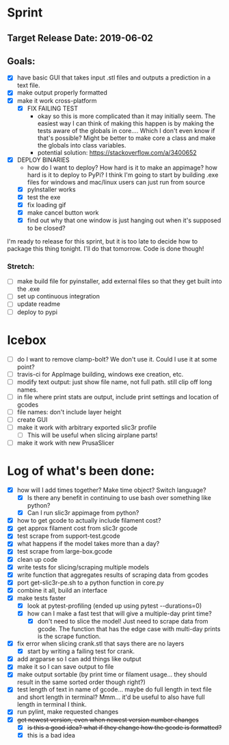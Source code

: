 # Sprint
## Target Release Date: 2019-06-02
## Goals:
 - [x] have basic GUI that takes input .stl files and outputs a prediction in a
   text file.
 - [x] make output properly formatted
 - [x] make it work cross-platform
   - [x] FIX FAILING TEST
     - okay so this is more complicated than it may 
     initially seem. The easiest way I can think of making this happen is by
     making the tests aware of the globals in core.... Which I don't even know
     if that's possible? Might be better to make core a class and make the
     globals into class variables.
     - potential solution: https://stackoverflow.com/a/3400652
 - [x] DEPLOY BINARIES
   - how do I want to deploy? How hard is it to make an appimage? 
     how hard is it to deploy to PyPi? I think I'm going to start by 
     building .exe files for windows and mac/linux users can just 
     run from source
   - [x] pyInstaller works
   - [x] test the exe
   - [x] fix loading gif
   - [x] make cancel button work
   - [x] find out why that one window is just hanging out when it's supposed to
     be closed?

I'm ready to release for this sprint, but it is too late to decide how to
package this thing tonight. I'll do that tomorrow. Code is done though!

### Stretch:
 - [ ] make build file for pyinstaller, add external files so that they get
   built into the .exe
 - [ ] set up continuous integration
 - [ ] update readme
 - [ ] deploy to pypi

# Icebox
 - [ ] do I want to remove clamp-bolt? We don't use it. Could I use it at some
   point?
 - [ ] travis-ci for AppImage building, windows exe creation, etc.
 - [ ] modify text output: just show file name, not full path. still clip off
   long names.
 - [ ] in file where print stats are output, include print settings and
   location of gcodes
 - [ ] file names: don't include layer height
 - [ ] create GUI
 - [ ] make it work with arbitrary exported slic3r profile
   - [ ] This will be useful when slicing airplane parts!
 - [ ] make it work with new PrusaSlicer

# Log of what's been done:
 - [x] how will I add times together? Make time object? Switch language?
   - [x] Is there any benefit in continuing to use bash over something like
         python?
   - [x] Can I run slic3r appimage from python?
 - [x] how to get gcode to actually include filament cost?
 - [x] get approx filament cost from slic3r gcode
 - [x] test scrape from support-test.gcode
 - [x] what happens if the model takes more than a day?
 - [x] test scrape from large-box.gcode
 - [x] clean up code
 - [x] write tests for slicing/scraping multiple models
 - [x] write function that aggregates results of scraping data from gcodes
 - [x] port get-slic3r-pe.sh to a python function in core.py
 - [x] combine it all, build an interface
 - [x] make tests faster
   - [x] look at pytest-profiling (ended up using pytest --durations=0)
   - [x] how can I make a fast test that will give a multiple-day print time?
     - [x] don't need to slice the model! Just need to scrape data from gcode.
       The function that has the edge case with multi-day prints is the scrape
       function.
 - [x] fix error when slicing crank.stl that says there are no layers
   - [x] start by writing a failing test for crank.
 - [x] add argparse so I can add things like output
 - [x] make it so I can save output to file
 - [x] make output sortable (by print time or filament usage... they should
       result in the same sorted order though right?)
 - [x] test length of text in name of gcode... maybe do full length in text
       file and short length in terminal? Mmm... it'd be useful to also have
       full length in terminal I think.
 - [x] run pylint, make requested changes
 - [x] ~~get newest version, even when newest version number changes~~
   - [x] ~~is this a good idea? what if they change how the gcode is
     formatted?~~
   - [x] this is a bad idea
